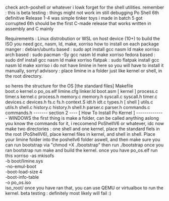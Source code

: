 check arch-poshell or whatever i lowk forget for the shell utilities.
remember : this is beta testing : things might not work im still debugging
Po Shell 6th definitive Release
1-4 was simple tinker toys i made in batch
5 got corrupted
6th should be the first C-made release that works
written in assembly and C mainly

Requirements : Linux distrobution or WSL on host device (10+)
to build the ISO you need gcc, nasm, ld, make, xorriso
how to install on each package manger :
debian/ubuntu based : sudo apt install gcc nasm ld make xorriso
arch based : sudo pacman -Sy gcc nasm ld make xorriso
fedora based : sudo dnf install gcc nasm ld make xorriso
flatpak : sudo flatpak install gcc nasm ld make xorriso
i do not have limine in here so you will have to install it manually, sorry!
advisory : place limine in a folder just like kernel or shell, in the root directory. 

so heres the structure for the OS 
[the standard files]
Makefile                         
boot.o
kernel.o
po_os.elf
limine.cfg
linker.ld
boot.asm
[ kernel ] 
process.c
timer.s
kernel.c
process.h
memory.c
memory.h
syscall.c
syscall.h
timer.c
devices.c
devices.h
fs.c
fs.h
context.S
idt.h
idt.c
types.h
[ shell ] 
utils.c
utils.h
shell.c
history.c
history.h
shell.h
parser.c
parser.h
commands.c
commands.h
------- section 2 ---- [ How To Install Po Kernel ] --------------
WINDOWS
the first thing is make a folder, can be called anything aslong you know the commands for it, i reccomend PoShellV6 or whatever, idc
now make two directories : one shell and one kernel, place the standard fiels in the root (PoShellV6), place kernel files in kernel, and shell in shell.
Place your limine folder into the poshellv6 folder aswell, and then make sure you can run bootstrap via "chmod +X ./bootstrap"
then run ./bootstrap
once you ran bootstrap run make and build the kernel.
once you have po_os.elf
run this
xorriso -as mkisofs \
  -b boot/limine.sys \
  -no-emul-boot \
  -boot-load-size 4 \
  -boot-info-table \
  -o po_os.iso \
  iso_root/
once you have ran that, you can use QEMU or virtualbox to run the kernel. 
beta testing : definitely most likely will fail :) 
